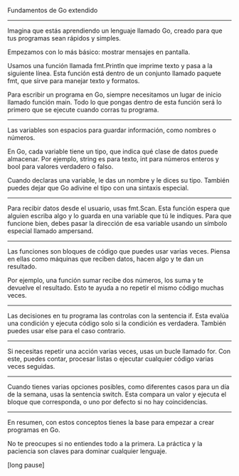 Fundamentos de Go extendido

---

Imagina que estás aprendiendo un lenguaje llamado Go, creado para que tus programas sean rápidos y simples.

Empezamos con lo más básico: mostrar mensajes en pantalla.

Usamos una función llamada fmt.Println que imprime texto y pasa a la siguiente línea. Esta función está dentro de un conjunto llamado paquete fmt, que sirve para manejar texto y formatos.

Para escribir un programa en Go, siempre necesitamos un lugar de inicio llamado función main. Todo lo que pongas dentro de esta función será lo primero que se ejecute cuando corras tu programa.

---

Las variables son espacios para guardar información, como nombres o números.

En Go, cada variable tiene un tipo, que indica qué clase de datos puede almacenar. Por ejemplo, string es para texto, int para números enteros y bool para valores verdadero o falso.

Cuando declaras una variable, le das un nombre y le dices su tipo. También puedes dejar que Go adivine el tipo con una sintaxis especial.

---

Para recibir datos desde el usuario, usas fmt.Scan. Esta función espera que alguien escriba algo y lo guarda en una variable que tú le indiques. Para que funcione bien, debes pasar la dirección de esa variable usando un símbolo especial llamado ampersand.

---

Las funciones son bloques de código que puedes usar varias veces. Piensa en ellas como máquinas que reciben datos, hacen algo y te dan un resultado.

Por ejemplo, una función sumar recibe dos números, los suma y te devuelve el resultado. Esto te ayuda a no repetir el mismo código muchas veces.

---

Las decisiones en tu programa las controlas con la sentencia if. Esta evalúa una condición y ejecuta código solo si la condición es verdadera. También puedes usar else para el caso contrario.

---

Si necesitas repetir una acción varias veces, usas un bucle llamado for. Con este, puedes contar, procesar listas o ejecutar cualquier código varias veces seguidas.

---

Cuando tienes varias opciones posibles, como diferentes casos para un día de la semana, usas la sentencia switch. Esta compara un valor y ejecuta el bloque que corresponda, o uno por defecto si no hay coincidencias.

---

En resumen, con estos conceptos tienes la base para empezar a crear programas en Go.

No te preocupes si no entiendes todo a la primera. La práctica y la paciencia son claves para dominar cualquier lenguaje.

[long pause]
